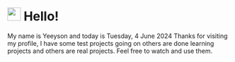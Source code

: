  <h1>
    <img src="https://emojis.slackmojis.com/emojis/images/1643510097/45343/hi.gif?1643510097" width="30"/> 
    Hello!
 </h1>
 <p>
    My name is Yeeyson and today is Tuesday, 4 June 2024
    Thanks for visiting my profile, I have some test projects going on others are done learning projects and others are real projects.
    Feel free to watch and use them.
 </p>